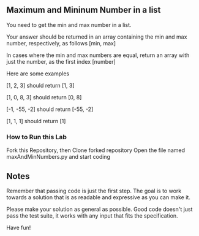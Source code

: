 ## Maximum and Mininum Number in a list

You need to get the min and max number in a list.

Your answer should be returned in an array containing the min and max number, respectively, as follows [min, max]

In cases where the min and max numbers are equal, return an array with just the number, as the first index [number]

Here are some examples

[1, 2, 3] should return [1, 3]

[1, 0, 8, 3] should return [0, 8]

[-1, -55, -2] should return [-55, -2]

[1, 1, 1] should return [1]

### How to Run this Lab

Fork this Repository, then Clone forked repository
Open the file named maxAndMinNumbers.py and start coding
## Notes

Remember that passing code is just the first step. The goal is to work towards a solution that is as readable and expressive as you can make it.

Please make your solution as general as possible. Good code doesn't just pass the test suite, it works with any input that fits the specification.

Have fun!
